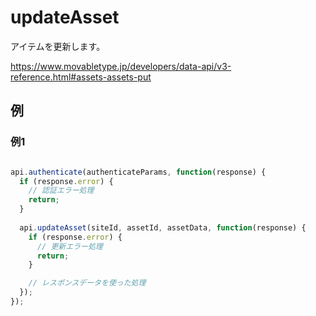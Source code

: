 # updateAsset

アイテムを更新します。

https://www.movabletype.jp/developers/data-api/v3-reference.html#assets-assets-put

## 例

### 例1

```javascript

api.authenticate(authenticateParams, function(response) {
  if (response.error) {
    // 認証エラー処理
    return;
  }
  
  api.updateAsset(siteId, assetId, assetData, function(response) {
    if (response.error) {
      // 更新エラー処理
      return;
    }

    // レスポンスデータを使った処理
  });
});

```
